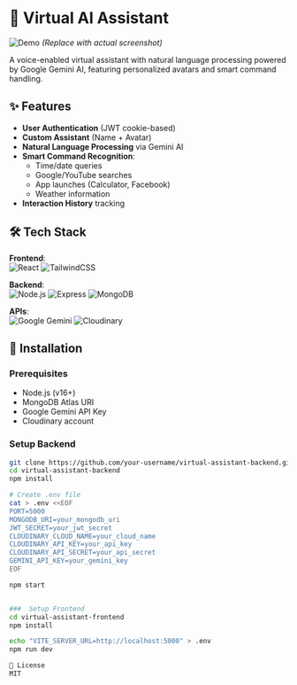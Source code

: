 # 🤖 Virtual AI Assistant

![Demo](https://via.placeholder.com/800x500.png?text=Virtual+AI+Assistant+Demo) 
*(Replace with actual screenshot)*

A voice-enabled virtual assistant with natural language processing powered by Google Gemini AI, featuring personalized avatars and smart command handling.

## ✨ Features
- **User Authentication** (JWT cookie-based)
- **Custom Assistant** (Name + Avatar)
- **Natural Language Processing** via Gemini AI
- **Smart Command Recognition**:
  - Time/date queries
  - Google/YouTube searches
  - App launches (Calculator, Facebook)
  - Weather information
- **Interaction History** tracking

## 🛠 Tech Stack
**Frontend**:  
![React](https://img.shields.io/badge/React-20232A?style=flat&logo=react) 
![TailwindCSS](https://img.shields.io/badge/Tailwind_CSS-38B2AC?style=flat&logo=tailwind-css)

**Backend**:  
![Node.js](https://img.shields.io/badge/Node.js-43853D?style=flat&logo=node.js) 
![Express](https://img.shields.io/badge/Express-000000?style=flat&logo=express) 
![MongoDB](https://img.shields.io/badge/MongoDB-4EA94B?style=flat&logo=mongodb)

**APIs**:  
![Google Gemini](https://img.shields.io/badge/Google_Gemini-4285F4?style=flat&logo=google) 
![Cloudinary](https://img.shields.io/badge/Cloudinary-3448C5?style=flat&logo=cloudinary)

## 🚀 Installation

### Prerequisites
- Node.js (v16+)
- MongoDB Atlas URI
- Google Gemini API Key
- Cloudinary account

###  Setup Backend
```bash
git clone https://github.com/your-username/virtual-assistant-backend.git
cd virtual-assistant-backend
npm install

# Create .env file
cat > .env <<EOF
PORT=5000
MONGODB_URI=your_mongodb_uri
JWT_SECRET=your_jwt_secret
CLOUDINARY_CLOUD_NAME=your_cloud_name
CLOUDINARY_API_KEY=your_api_key
CLOUDINARY_API_SECRET=your_api_secret
GEMINI_API_KEY=your_gemini_key
EOF

npm start


###  Setup Frontend
cd virtual-assistant-frontend
npm install

echo "VITE_SERVER_URL=http://localhost:5000" > .env
npm run dev

📜 License
MIT

